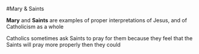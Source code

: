 #Mary & Saints

**Mary** and **Saints** are examples of proper interpretations of Jesus, and of Catholicism as a whole

Catholics sometimes ask Saints to pray for them because they feel that the Saints will pray more properly then they could
